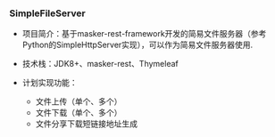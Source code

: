 
### SimpleFileServer

- 项目简介：基于masker-rest-framework开发的简易文件服务器（参考Python的SimpleHttpServer实现），可以作为简易文件服务器使用.

- 技术栈：JDK8+、masker-rest、Thymeleaf

- 计划实现功能：

   - 文件上传（单个、多个）
   - 文件下载（单个、多个）
   - 文件分享下载短链接地址生成
